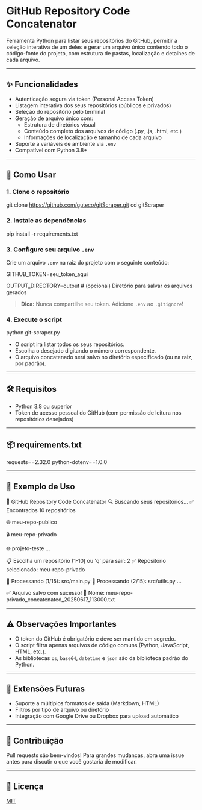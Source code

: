 # GitHub Repository Code Concatenator

Ferramenta Python para listar seus repositórios do GitHub, permitir a seleção interativa de um deles e gerar um arquivo único contendo todo o código-fonte do projeto, com estrutura de pastas, localização e detalhes de cada arquivo.

---

## ✨ Funcionalidades

- Autenticação segura via token (Personal Access Token)
- Listagem interativa dos seus repositórios (públicos e privados)
- Seleção do repositório pelo terminal
- Geração de arquivo único com:
  - Estrutura de diretórios visual
  - Conteúdo completo dos arquivos de código (.py, .js, .html, etc.)
  - Informações de localização e tamanho de cada arquivo
- Suporte a variáveis de ambiente via `.env`
- Compatível com Python 3.8+

---

## 🚀 Como Usar

### 1. Clone o repositório

git clone https://github.com/guteco/gitScraper.git
cd gitScraper

### 2. Instale as dependências

pip install -r requirements.txt

### 3. Configure seu arquivo `.env`

Crie um arquivo `.env` na raiz do projeto com o seguinte conteúdo:

GITHUB_TOKEN=seu_token_aqui

OUTPUT_DIRECTORY=output # (opcional) Diretório para salvar os arquivos gerados

> **Dica:** Nunca compartilhe seu token. Adicione `.env` ao `.gitignore`!

### 4. Execute o script

python git-scraper.py

- O script irá listar todos os seus repositórios.
- Escolha o desejado digitando o número correspondente.
- O arquivo concatenado será salvo no diretório especificado (ou na raiz, por padrão).

---

## 🛠️ Requisitos

- Python 3.8 ou superior
- Token de acesso pessoal do GitHub (com permissão de leitura nos repositórios desejados)

---

## 📦 requirements.txt

requests==2.32.0
python-dotenv==1.0.0

---

## 📝 Exemplo de Uso

🚀 GitHub Repository Code Concatenator
🔍 Buscando seus repositórios...
✅ Encontrados 10 repositórios

🌐 meu-repo-publico

🔒 meu-repo-privado

🌐 projeto-teste
...

📋 Escolha um repositório (1-10) ou 'q' para sair: 2
✅ Repositório selecionado: meu-repo-privado

📄 Processando (1/15): src/main.py
📄 Processando (2/15): src/utils.py
...

✅ Arquivo salvo com sucesso!
📄 Nome: meu-repo-privado_concatenated_20250617_113000.txt

---

## ⚠️ Observações Importantes

- O token do GitHub é obrigatório e deve ser mantido em segredo.
- O script filtra apenas arquivos de código comuns (Python, JavaScript, HTML, etc.).
- As bibliotecas `os`, `base64`, `datetime` e `json` são da biblioteca padrão do Python.

---

## 🧩 Extensões Futuras

- Suporte a múltiplos formatos de saída (Markdown, HTML)
- Filtros por tipo de arquivo ou diretório
- Integração com Google Drive ou Dropbox para upload automático

---

## 🤝 Contribuição

Pull requests são bem-vindos! Para grandes mudanças, abra uma issue antes para discutir o que você gostaria de modificar.

---

## 📄 Licença

[MIT](LICENSE)
